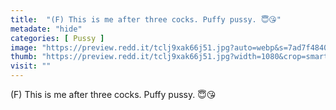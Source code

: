 ```yaml
---
title:  "(F) This is me after three cocks. Puffy pussy. 😇😘"
metadate: "hide"
categories: [ Pussy ]
image: "https://preview.redd.it/tclj9xak66j51.jpg?auto=webp&s=7ad7f4840b5645f6eb340d69430ca77153b1e111"
thumb: "https://preview.redd.it/tclj9xak66j51.jpg?width=1080&crop=smart&auto=webp&s=7bc60249349f94b62e5b72ac689b4f28f7e05c83"
visit: ""
---
```

(F) This is me after three cocks. Puffy pussy. 😇😘
